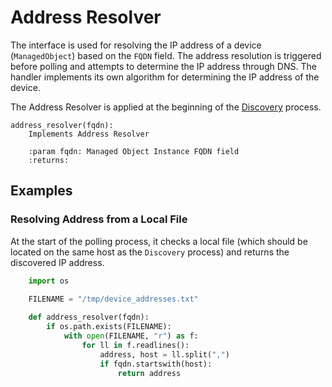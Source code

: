 # Address Resolver

The interface is used for resolving the IP address of a device (`ManagedObject`) based on the `FQDN` field. The address resolution is triggered before polling and attempts to determine the IP address through DNS. The handler implements its own algorithm for determining the IP address of the device.

The Address Resolver is applied at the beginning of the [Discovery](../discovery-reference/box/index.md) process.


    address_resolver(fqdn):
        Implements Address Resolver
    
        :param fqdn: Managed Object Instance FQDN field 
        :returns: 

## Examples

### Resolving Address from a Local File

At the start of the polling process, it checks a local file (which should be located on the same host as the `Discovery` process) and returns the discovered IP address.

```python
    import os

    FILENAME = "/tmp/device_addresses.txt"
    
    def address_resolver(fqdn):
        if os.path.exists(FILENAME):
            with open(FILENAME, "r") as f:
                for ll in f.readlines():
                    address, host = ll.split(",")
                    if fqdn.startswith(host):
                        return address

```
